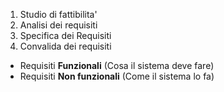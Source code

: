 1. Studio di fattibilita'
2. Analisi dei requisiti
3. Specifica dei Requisiti
4. Convalida dei requisiti

* Requisiti **Funzionali** (Cosa il sistema deve fare)
* Requisiti **Non funzionali** (Come il sistema lo fa)